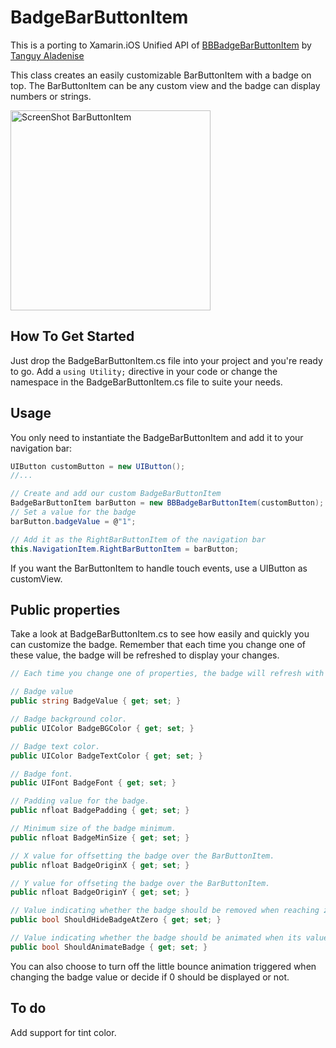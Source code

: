 BadgeBarButtonItem
==================

This is a porting to Xamarin.iOS Unified API of [BBBadgeBarButtonItem](https://github.com/TanguyAladenise/BBBadgeBarButtonItem) by [Tanguy Aladenise](https://github.com/TanguyAladenise)

This class creates an easily customizable BarButtonItem with a badge on top. The BarButtonItem can be any custom view and the badge can display numbers or strings.

<img alt="ScreenShot BarButtonItem" src="https://github.com/fabiogaragiola/BadgeBarButtonItem/blob/master/Screenshot.png?raw=true" width="320px"/>


How To Get Started
------------------

Just drop the BadgeBarButtonItem.cs file into your project and you're ready to go.
Add a ```using Utility;``` directive in your code or change the namespace in the BadgeBarButtonItem.cs file to suite your needs.


Usage
-----

You only need to instantiate the BadgeBarButtonItem and add it to your navigation bar:

```c#
UIButton customButton = new UIButton();
//...

// Create and add our custom BadgeBarButtonItem
BadgeBarButtonItem barButton = new BBBadgeBarButtonItem(customButton);
// Set a value for the badge
barButton.badgeValue = @"1";

// Add it as the RightBarButtonItem of the navigation bar
this.NavigationItem.RightBarButtonItem = barButton;
```

If you want the BarButtonItem to handle touch events, use a UIButton as customView.


Public properties
-----------------

Take a look at BadgeBarButtonItem.cs to see how easily and quickly you can customize the badge.
Remember that each time you change one of these value, the badge will be refreshed to display your changes.

```c#
// Each time you change one of properties, the badge will refresh with your changes.

// Badge value
public string BadgeValue { get; set; }

// Badge background color.
public UIColor BadgeBGColor { get; set; }

// Badge text color.
public UIColor BadgeTextColor { get; set; }

// Badge font.
public UIFont BadgeFont { get; set; }

// Padding value for the badge.
public nfloat BadgePadding { get; set; }

// Minimum size of the badge minimum.
public nfloat BadgeMinSize { get; set; }

// X value for offsetting the badge over the BarButtonItem.
public nfloat BadgeOriginX { get; set; }

// Y value for offseting the badge over the BarButtonItem.
public nfloat BadgeOriginY { get; set; }

// Value indicating whether the badge should be removed when reaching zero.
public bool ShouldHideBadgeAtZero { get; set; }

// Value indicating whether the badge should be animated when its value changes.
public bool ShouldAnimateBadge { get; set; }

```

You can also choose to turn off the little bounce animation triggered when changing the badge value or decide if 0 should be displayed or not.

To do
-----

Add support for tint color.

